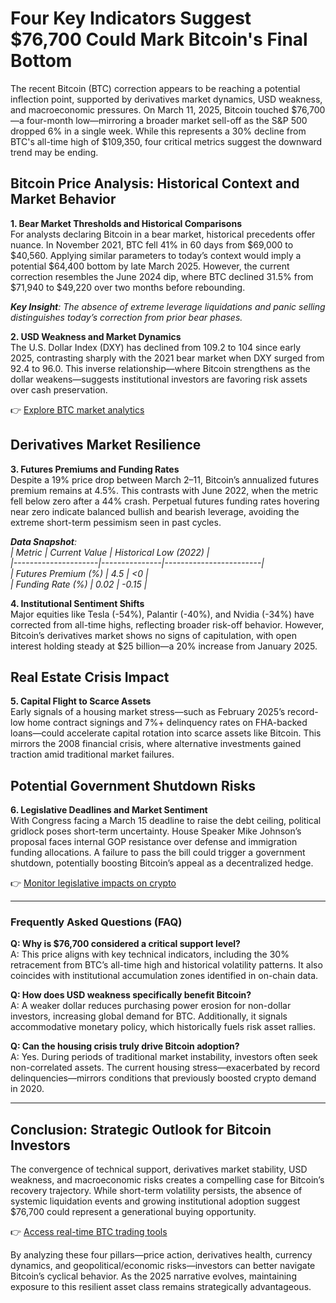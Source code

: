 # Four Key Indicators Suggest $76,700 Could Mark Bitcoin's Final Bottom  

The recent Bitcoin (BTC) correction appears to be reaching a potential inflection point, supported by derivatives market dynamics, USD weakness, and macroeconomic pressures. On March 11, 2025, Bitcoin touched $76,700—a four-month low—mirroring a broader market sell-off as the S&P 500 dropped 6% in a single week. While this represents a 30% decline from BTC's all-time high of $109,350, four critical metrics suggest the downward trend may be ending.  

## Bitcoin Price Analysis: Historical Context and Market Behavior  

**1. Bear Market Thresholds and Historical Comparisons**  
For analysts declaring Bitcoin in a bear market, historical precedents offer nuance. In November 2021, BTC fell 41% in 60 days from $69,000 to $40,560. Applying similar parameters to today’s context would imply a potential $64,400 bottom by late March 2025. However, the current correction resembles the June 2024 dip, where BTC declined 31.5% from $71,940 to $49,220 over two months before rebounding.  

_**Key Insight**: The absence of extreme leverage liquidations and panic selling distinguishes today’s correction from prior bear phases._  

**2. USD Weakness and Market Dynamics**  
The U.S. Dollar Index (DXY) has declined from 109.2 to 104 since early 2025, contrasting sharply with the 2021 bear market when DXY surged from 92.4 to 96.0. This inverse relationship—where Bitcoin strengthens as the dollar weakens—suggests institutional investors are favoring risk assets over cash preservation.  

👉 [Explore BTC market analytics](https://bit.ly/okx-bonus)  

## Derivatives Market Resilience  

**3. Futures Premiums and Funding Rates**  
Despite a 19% price drop between March 2–11, Bitcoin’s annualized futures premium remains at 4.5%. This contrasts with June 2022, when the metric fell below zero after a 44% crash. Perpetual futures funding rates hovering near zero indicate balanced bullish and bearish leverage, avoiding the extreme short-term pessimism seen in past cycles.  

_**Data Snapshot**:  
| Metric              | Current Value | Historical Low (2022) |  
|---------------------|---------------|------------------------|  
| Futures Premium (%) | 4.5           | <0                     |  
| Funding Rate (%)    | 0.02          | -0.15                  |_  

**4. Institutional Sentiment Shifts**  
Major equities like Tesla (-54%), Palantir (-40%), and Nvidia (-34%) have corrected from all-time highs, reflecting broader risk-off behavior. However, Bitcoin’s derivatives market shows no signs of capitulation, with open interest holding steady at $25 billion—a 20% increase from January 2025.  

## Real Estate Crisis Impact  

**5. Capital Flight to Scarce Assets**  
Early signals of a housing market stress—such as February 2025’s record-low home contract signings and 7%+ delinquency rates on FHA-backed loans—could accelerate capital rotation into scarce assets like Bitcoin. This mirrors the 2008 financial crisis, where alternative investments gained traction amid traditional market failures.  

## Potential Government Shutdown Risks  

**6. Legislative Deadlines and Market Sentiment**  
With Congress facing a March 15 deadline to raise the debt ceiling, political gridlock poses short-term uncertainty. House Speaker Mike Johnson’s proposal faces internal GOP resistance over defense and immigration funding allocations. A failure to pass the bill could trigger a government shutdown, potentially boosting Bitcoin’s appeal as a decentralized hedge.  

👉 [Monitor legislative impacts on crypto](https://bit.ly/okx-bonus)  

---

### Frequently Asked Questions (FAQ)  

**Q: Why is $76,700 considered a critical support level?**  
A: This price aligns with key technical indicators, including the 30% retracement from BTC’s all-time high and historical volatility patterns. It also coincides with institutional accumulation zones identified in on-chain data.  

**Q: How does USD weakness specifically benefit Bitcoin?**  
A: A weaker dollar reduces purchasing power erosion for non-dollar investors, increasing global demand for BTC. Additionally, it signals accommodative monetary policy, which historically fuels risk asset rallies.  

**Q: Can the housing crisis truly drive Bitcoin adoption?**  
A: Yes. During periods of traditional market instability, investors often seek non-correlated assets. The current housing stress—exacerbated by record delinquencies—mirrors conditions that previously boosted crypto demand in 2020.  

---

## Conclusion: Strategic Outlook for Bitcoin Investors  

The convergence of technical support, derivatives market stability, USD weakness, and macroeconomic risks creates a compelling case for Bitcoin’s recovery trajectory. While short-term volatility persists, the absence of systemic liquidation events and growing institutional adoption suggest $76,700 could represent a generational buying opportunity.  

👉 [Access real-time BTC trading tools](https://bit.ly/okx-bonus)  

By analyzing these four pillars—price action, derivatives health, currency dynamics, and geopolitical/economic risks—investors can better navigate Bitcoin’s cyclical behavior. As the 2025 narrative evolves, maintaining exposure to this resilient asset class remains strategically advantageous.
